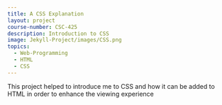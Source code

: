 ```yaml
---
title: A CSS Explanation
layout: project
course-number: CSC-425
description: Introduction to CSS
image: Jekyll-Project/images/CSS.png
topics:
  - Web-Programming
  - HTML
  - CSS
---
```


This project helped to introduce me to CSS and how it can be added to HTML in order to enhance the viewing experience
